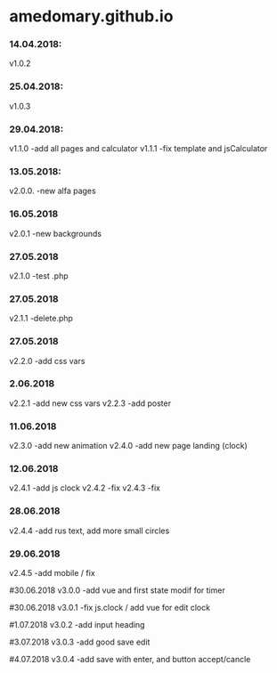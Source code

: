 # amedomary.github.io

### 14.04.2018:
v1.0.2

### 25.04.2018:
v1.0.3

### 29.04.2018:
v1.1.0 -add all pages and calculator
v1.1.1 -fix template and jsCalculator

### 13.05.2018:
v2.0.0. -new alfa pages

### 16.05.2018
v2.0.1 -new backgrounds

### 27.05.2018
v2.1.0 -test .php

### 27.05.2018
v2.1.1 -delete.php

### 27.05.2018
v2.2.0 -add css vars

### 2.06.2018
v2.2.1 -add new css vars
v2.2.3 -add poster

### 11.06.2018
v2.3.0 -add new animation
v2.4.0 -add new page landing (clock)

### 12.06.2018
v2.4.1 -add js clock
v2.4.2 -fix
v2.4.3 -fix

### 28.06.2018
v2.4.4 -add rus text, add more small circles

### 29.06.2018
v2.4.5 -add mobile / fix

#30.06.2018
v3.0.0 -add vue and first state modif for timer

#30.06.2018
v3.0.1 -fix js.clock / add vue for edit clock

#1.07.2018
v3.0.2 -add input heading

#3.07.2018
v3.0.3 -add good save edit

#4.07.2018
v3.0.4 -add save with enter, and button accept/cancle